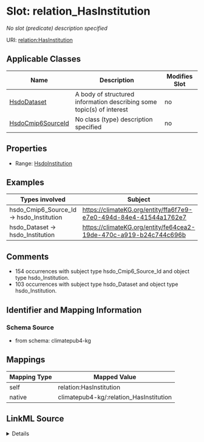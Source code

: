 

# Slot: relation_HasInstitution


_No slot (predicate) description specified_





URI: [relation:HasInstitution](http://relation.org/HasInstitution)



<!-- no inheritance hierarchy -->





## Applicable Classes

| Name | Description | Modifies Slot |
| --- | --- | --- |
| [HsdoDataset](../classes/HsdoDataset.md) | A body of structured information describing some topic(s) of interest |  no  |
| [HsdoCmip6SourceId](../classes/HsdoCmip6SourceId.md) | No class (type) description specified |  no  |







## Properties

* Range: [HsdoInstitution](../classes/HsdoInstitution.md)






## Examples

| Types involved | Subject | Predicate | Object |
| --- | --- | --- | --- |
| hsdo_Cmip6_Source_Id → hsdo_Institution | https://climateKG.org/entity/ffa6f7e9-e7e0-494d-84e4-41544a1762e7 | relation:HasInstitution | https://climateKG.org/entity/6ebec28f-5920-492b-856e-7fe9a9d7eca3 |
| hsdo_Dataset → hsdo_Institution | https://climateKG.org/entity/fe64cea2-19de-470c-a919-b24c744c696b | relation:HasInstitution | https://climateKG.org/entity/caf10913-e092-4008-a6cb-f7efe8037047 |


## Comments

* 154 occurrences with subject type hsdo_Cmip6_Source_Id and object type hsdo_Institution.
* 103 occurrences with subject type hsdo_Dataset and object type hsdo_Institution.

## Identifier and Mapping Information







### Schema Source


* from schema: climatepub4-kg




## Mappings

| Mapping Type | Mapped Value |
| ---  | ---  |
| self | relation:HasInstitution |
| native | climatepub4-kg/:relation_HasInstitution |




## LinkML Source

<details>
```yaml
name: relation_HasInstitution
description: No slot (predicate) description specified
comments:
- 154 occurrences with subject type hsdo_Cmip6_Source_Id and object type hsdo_Institution.
- 103 occurrences with subject type hsdo_Dataset and object type hsdo_Institution.
examples:
- description: hsdo_Cmip6_Source_Id → hsdo_Institution
  object:
    example_object: https://climateKG.org/entity/6ebec28f-5920-492b-856e-7fe9a9d7eca3
    example_object_type: hsdo_Institution
    example_predicate: relation:HasInstitution
    example_subject: https://climateKG.org/entity/ffa6f7e9-e7e0-494d-84e4-41544a1762e7
    example_subject_type: hsdo_Cmip6_Source_Id
- description: hsdo_Dataset → hsdo_Institution
  object:
    example_object: https://climateKG.org/entity/caf10913-e092-4008-a6cb-f7efe8037047
    example_object_type: hsdo_Institution
    example_predicate: relation:HasInstitution
    example_subject: https://climateKG.org/entity/fe64cea2-19de-470c-a919-b24c744c696b
    example_subject_type: hsdo_Dataset
from_schema: climatepub4-kg
rank: 1000
slot_uri: relation:HasInstitution
alias: relation_HasInstitution
domain_of:
- hsdo_Cmip6_Source_Id
- hsdo_Dataset
range: hsdo_Institution

```
</details>